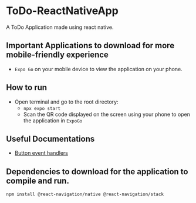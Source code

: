 # ToDo-ReactNativeApp
 A ToDo Application made using react native. 

## Important Applications to download for more mobile-friendly experience
* `Expo Go` on your mobile device to view the application on your phone. 

## How to run
* Open terminal and go to the root directory: 
    * `` npx expo start ``
    * Scan the QR code displayed on the screen using your phone to open the application in `ExpoGo`

## Useful Documentations
* [Button event handlers](https://reactnative.dev/docs/handling-touches)

## Dependencies to download for the application to compile and run. 
```npm install @react-navigation/native @react-navigation/stack```